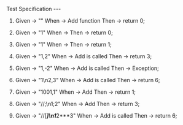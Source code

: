 Test Specification ---

1. Given -> ""
   When  ->  Add function
   Then -> return 0;

2. Given -> "1"
   When  -> 
   Then -> return 0;

3. Given -> "1"
   When  -> 
   Then -> return 1;

4. Given -> "1,2"
   When  -> Add is called
   Then -> return 3;

5. Given -> "1,-2"
   When  -> Add is called
   Then -> Exception;

6. Given -> "1\n2,3"
   When  -> Add is called
   Then -> return 6;

7. Given -> "1001,1"
   When  -> Add
   Then -> return 1;

8. Given -> "//;\n1;2"
   When -> Add
   Then -> return 3;

9. Given -> "//[***]\n1***2***3"
   When  -> Add is called
   Then  -> return 6;
